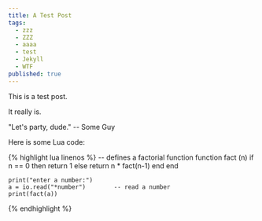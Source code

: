 ```yaml
---
title: A Test Post
tags: 
  - zzz
  - ZZZ
  - aaaa
  - test
  - Jekyll
  - WTF
published: true
---
```



This is a test post.

It really is.

"Let's party, dude." -- Some Guy
<!--more-->
Here is some Lua code:

{% highlight lua linenos %}
-- defines a factorial function
    function fact (n)
      if n == 0 then
        return 1
      else
        return n * fact(n-1)
      end
    end
    
    print("enter a number:")
    a = io.read("*number")        -- read a number
    print(fact(a))
{% endhighlight %}
